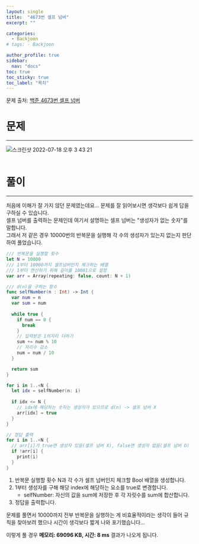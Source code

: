 ```yaml
---
layout: single
title:  "4673번 셀프 넘버"
excerpt: ""

categories:
  - Backjoon
# tags: - Backjoon

author_profile: true
sidebar:
  nav: "docs"
toc: true
toc_sticky: true
toc_label: "목차"
---
```

문제 출처: [백준 4673번 셀프 넘버](https://www.acmicpc.net/problem/4673)

# 문제
---
![스크린샷 2022-07-18 오후 3 43 21](https://user-images.githubusercontent.com/60169777/179457301-de082208-63d5-45fb-ade2-c87896e982bb.png)
<br><br>

# 풀이
---
처음에 이해가 잘 가지 않던 문제였는데요... 문제를 잘 읽어보시면 생각보다 쉽게 답을 구하실 수 있습니다.  
셀프 넘버를 출력하는 문제인데 여기서 설명하는 셀프 넘버는 "생성자가 없는 숫자"를 말합니다.  
그래서 저 같은 경우 10000번의 반복문을 실행해 각 수의 생성자가 있는지 없는지 판단하여 풀었습니다.

```swift
/// 반복문을 실행할 횟수
let N = 10000
/// 1부터 10000까지 셀프넘버인지 체크하는 배열
/// 1부터 연산하기 위해 길이를 10001으로 설정
var arr = Array(repeating: false, count: N + 1)

/// d(n)을 구하는 함수
func selfNumber(n : Int) -> Int {
  var num = n
  var sum = num
    
  while true {
    if num == 0 {
      break
    }
    // 입력받은 1의자리 더하기
    sum += num % 10
    // 자리수 감소
    num = num / 10
  }

  return sum
}

for i in 1..<N {
  let idx = selfNumber(n: i)
  
  if idx <= N {
    // idx에 해당하는 숫자는 생성자가 있으므로 d(n) -> 셀프 넘버 X
    arr[idx] = true
  }
}

// 정답 출력
for i in 1..<N {
  // arr[i]가 true면 생성자 있음(셀프 넘버 X), false면 생성자 없음(셀프 넘버 O)
  if !arr[i] {
    print(i)
  }
}
```

1. 반복문 실행할 횟수 N과 각 수가 셀프 넘버인지 체크할 Bool 배열을 생성합니다.
2. 1부터 생성자를 구해 해당 index에 해당하는 요소를 true로 변경합니다.
    - selfNumber: 자신의 값을 sum에 저장한 후 각 자릿수를 sum에 합산합니다.
3. 정답을 출력합니다.

문제를 풀면서 10000까지 전부 반복문을 실행하는 게 비효율적이라는 생각이 들어 규칙을 찾아보려 했으나 시간이 생각보다 짧게 나와 포기했습니다...

이렇게 풀 경우 **메모리: 69096 KB, 시간: 8 ms** 결과가 나오게 됩니다.